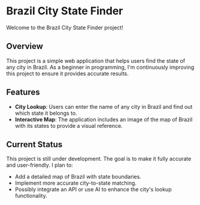# Brazil City State Finder

Welcome to the Brazil City State Finder project!

## Overview

This project is a simple web application that helps users find the state of any city in Brazil. As a beginner in programming, I'm continuously improving this project to ensure it provides accurate results. 

## Features

- **City Lookup**: Users can enter the name of any city in Brazil and find out which state it belongs to.
- **Interactive Map**: The application includes an image of the map of Brazil with its states to provide a visual reference.

## Current Status

This project is still under development. The goal is to make it fully accurate and user-friendly. I plan to:
- Add a detailed map of Brazil with state boundaries.
- Implement more accurate city-to-state matching.
- Possibly integrate an API or use AI to enhance the city's lookup functionality.
